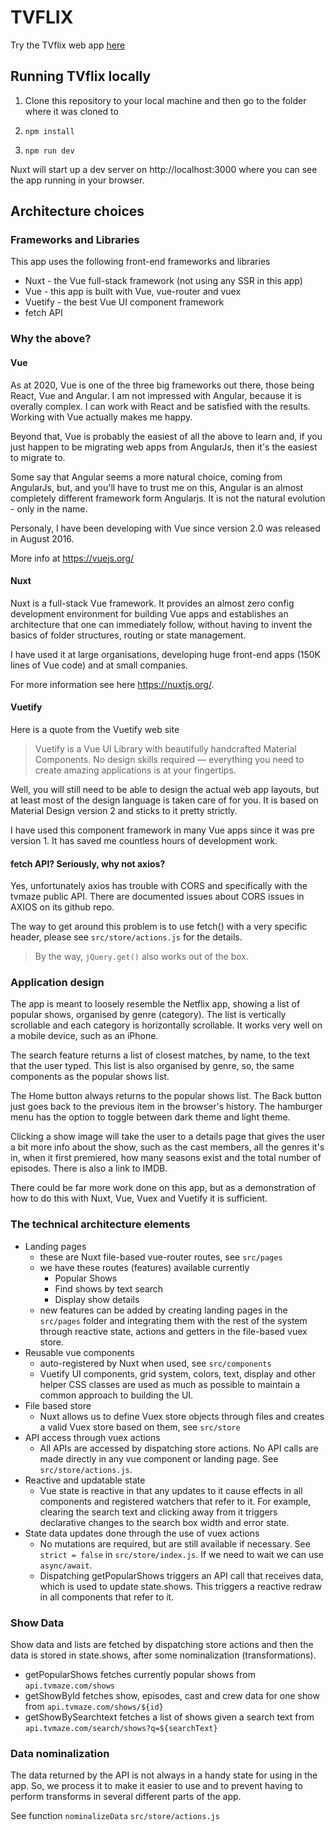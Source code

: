 # TVFLIX

Try the TVflix web app [here](https://tvflix.pbastowski.vercel.app)

## Running TVflix locally

1. Clone this repository to your local machine and then go to the folder where it was cloned to

2. `npm install`

3. `npm run dev`

Nuxt will start up a dev server on http://localhost:3000 where you can see the app running in your browser. 

## Architecture choices

### Frameworks and Libraries

This app uses the following front-end frameworks and libraries

- Nuxt - the Vue full-stack framework (not using any SSR in this app)
- Vue - this app is built with Vue, vue-router and vuex
- Vuetify - the best Vue UI component framework
- fetch API

### Why the above?

#### Vue

As at 2020, Vue is one of the three big frameworks out there, those being React, Vue and Angular. I am not impressed with Angular, because it is overally complex. I can work with React and be satisfied with the results. Working with Vue actually makes me happy.

Beyond that, Vue is probably the easiest of all the above to learn and, if you just happen to be migrating web apps from AngularJs, then it's the easiest to migrate to. 

Some say that Angular seems a more natural choice, coming from AngularJs, but, and you'll have to trust me on this, Angular is an almost completely different framework form Angularjs. It is not the natural evolution - only in the name.

Personaly, I have been developing with Vue since version 2.0 was released in August 2016.

More info at https://vuejs.org/

#### Nuxt

Nuxt is a full-stack Vue framework. It provides an almost zero config development environment for building Vue apps and establishes an architecture that one can immediately follow, without having to invent the basics of folder structures, routing or state management.

I have used it at large organisations, developing huge front-end apps (150K lines of Vue code) and at small companies.

   For more information see here https://nuxtjs.org/.

#### Vuetify

Here is a quote from the Vuetify web site

> Vuetify is a Vue UI Library with beautifully handcrafted Material Components. No design skills required — everything you need to create amazing applications is at your fingertips.

Well, you will still need to be able to design the actual web app layouts, but at least most of the design language is taken care of for you. It is based on Material Design version 2 and sticks to it pretty strictly. 

I have used this component framework in many Vue apps since it was pre version 1. It has saved me countless hours of development work.

#### fetch API? Seriously, why not axios?

Yes, unfortunately axios has trouble with CORS and specifically with the tvmaze public API. There are documented issues about CORS issues in AXIOS on its github repo. 

The way to get around this problem is to use fetch() with a very specific header, please see `src/store/actions.js` for the details.

> By the way, ` jQuery.get() ` also works out of the box.

### Application design

The app is meant to loosely resemble the Netflix app, showing a list of popular shows, organised by genre (category). The list is vertically scrollable and each category is horizontally scrollable. It works very well on a mobile device, such as an iPhone.

The search feature returns a list of closest matches, by name, to the text that the user typed. This list is also organised by genre, so, the same components as the popular shows list.

The Home button always returns to the popular shows list. The Back button just goes back to the previous item in the browser's history. The hamburger menu has the option to toggle between dark theme and light theme.

Clicking a show image will take the user to a details page that gives the user a bit more info about the show, such as the cast members, all the genres it's in, when it first premiered, how many seasons exist and the total number of episodes. There is also a link to IMDB.

There could be far more work done on this app, but as a demonstration of how to do this with Nuxt, Vue, Vuex and Vuetify it is sufficient.

### The technical architecture elements

- Landing pages
    - these are Nuxt file-based vue-router routes, see ` src/pages `
    - we have these routes (features) available currently
        - Popular Shows
        - Find shows by text search
        - Display show details
    - new features can be added by creating landing pages in the ` src/pages ` folder and integrating them with the rest of the system through reactive state, actions and getters in the file-based vuex store.
- Reusable vue components
    - auto-registered by Nuxt when used, see ` src/components `
    - Vuetify UI components, grid system, colors, text, display and other helper CSS classes are used as much as possible to maintain a common approach to building the UI.
- File based store
    - Nuxt allows us to define Vuex store objects through files and creates a valid Vuex store based on them, see ` src/store `
- API access through vuex actions
    - All APIs are accessed by dispatching store actions. No API calls are made directly in any vue component or landing page. See ` src/store/actions.js `.
- Reactive and updatable state
    - Vue state is reactive in that any updates to it cause effects in all components and registered watchers that refer to it. For example, clearing the search text and clicking away from it triggers declarative changes to the search box width and error state. 
- State data updates done through the use of vuex actions
    - No mutations are required, but are still available if necessary. See ` strict = false ` in ` src/store/index.js `. If we need to wait we can use ` async/await `.
    - Dispatching getPopularShows triggers an API call that receives data, which is used to update state.shows. This triggers a reactive redraw in all components that refer to it.

### Show Data

Show data and lists are fetched by dispatching store actions and then the data is stored in state.shows, after some nominalization (transformations).

- getPopularShows fetches currently popular shows from ` api.tvmaze.com/shows `
- getShowById fetches show, episodes, cast and crew data for one show from ` api.tvmaze.com/shows/${id} ` 
- getShowBySearchtext fetches a list of shows given a search text from ` api.tvmaze.com/search/shows?q=${searchText} `
 
### Data nominalization

The data returned by the API is not always in a handy state for using in the app. So, we process it to make it easier to use and to prevent having to perform transforms in several different parts of the app.

See function ` nominalizeData ` ` src/store/actions.js `

